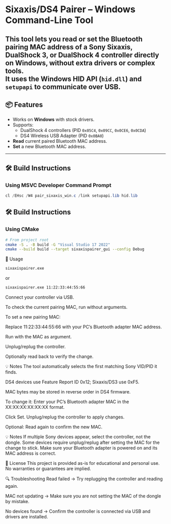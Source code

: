 # Sixaxis/DS4 Pairer – Windows Command-Line Tool

This tool lets you **read** or **set** the Bluetooth pairing MAC address of a Sony Sixaxis, DualShock 3, or DualShock 4 controller directly on Windows, without extra drivers or complex tools.  
It uses the Windows HID API (`hid.dll`) and `setupapi` to communicate over USB.
---

## 📦 Features

- Works on **Windows** with stock drivers.
- Supports:
    - DualShock 4 controllers (PID `0x05C4`, `0x09CC`, `0x0CE6`, `0x0CDA`)
    - DS4 Wireless USB Adapter (PID `0x0BA0`)
- **Read** current paired Bluetooth MAC address.
- **Set** a new Bluetooth MAC address.

---

## 🛠 Build Instructions

### Using MSVC Developer Command Prompt
```powershell
cl /EHsc /W4 pair_sixaxis_win.c /link setupapi.lib hid.lib
```

## 🛠 Build Instructions

### Using CMake
```bash
# From project root
cmake -S . -B build -G "Visual Studio 17 2022"
cmake --build build --target sixaxispairer_gui --config Debug
```

🚀 Usage
```cmd
sixaxispairer.exe
```
or
```cmd
sixaxispairer.exe 11:22:33:44:55:66
```
Connect your controller via USB.

To check the current pairing MAC, run without arguments.

To set a new pairing MAC:

Replace 11:22:33:44:55:66 with your PC’s Bluetooth adapter MAC address.

Run with the MAC as argument.

Unplug/replug the controller.

Optionally read back to verify the change.

💡 Notes
The tool automatically selects the first matching Sony VID/PID it finds.

DS4 devices use Feature Report ID 0x12; Sixaxis/DS3 use 0xF5.

MAC bytes may be stored in reverse order in DS4 firmware.


To change it:
Enter your PC’s Bluetooth adapter MAC in the XX:XX:XX:XX:XX:XX format.

Click Set.
Unplug/replug the controller to apply changes.

Optional: Read again to confirm the new MAC.

💡 Notes
If multiple Sony devices appear, select the controller, not the dongle.
Some devices require unplug/replug after setting the MAC for the change to stick.
Make sure your Bluetooth adapter is powered on and its MAC address is correct.

📜 License
This project is provided as-is for educational and personal use.
No warranties or guarantees are implied.

🔍 Troubleshooting
Read failed → Try replugging the controller and reading again.

MAC not updating → Make sure you are not setting the MAC of the dongle by mistake.

No devices found → Confirm the controller is connected via USB and drivers are installed.